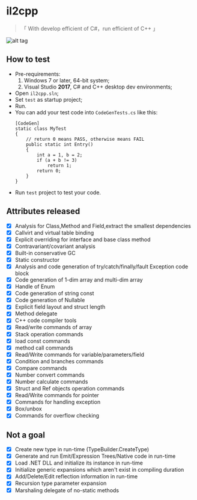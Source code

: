 ﻿il2cpp
===

> 「  With develop efficient of C#，run efficient of C++  」

![alt tag](https://github.com/anydream/il2cpp/raw/master/il2cpp-schematic.png)

## How to test
  - Pre-requirements:
    1. Windows 7 or later, 64-bit system;
    2. Visual Studio **2017**, C# and C++ desktop dev environments;
  - Open ``il2cpp.sln``;
  - Set ``test`` as startup project;
  - Run.
  - You can add your test code into ``CodeGenTests.cs`` like this:
    ```CSharp
    [CodeGen]
    static class MyTest
    {
        // return 0 means PASS, otherwise means FAIL
        public static int Entry()
        {
            int a = 1, b = 2;
            if (a + b != 3)
                return 1;
            return 0;
        }
    }
    ```
  - Run ``test`` project to test your code.


## Attributes released
- [x] Analysis for Class,Method and Field,extract the smallest dependencies
- [x] Callvirt and virtual table binding
- [x] Explicit overriding for interface and base class method
- [x] Contravariant/covariant analysis
- [x] Built-in conservative GC
- [x] Static constructor
- [x] Analysis and code generation of try/catch/finally/fault Exception code block
- [x] Code generation of 1-dim array and multi-dim array
- [x] Handle of Enum
- [x] Code generation of string const
- [x] Code generation of Nullable
- [x] Explicit field layout and struct length
- [x] Method delegate
- [x] C++ code compiler tools
- [x] Read/write commands of array
- [x] Stack operation commands
- [x] load const commands
- [x] method call commands
- [x] Read/Write commands for variable/parameters/field
- [x] Condition and branches commands
- [x] Compare commands
- [x] Number convert commands
- [x] Number calculate commands
- [x] Struct and Ref objects operation commands
- [x] Read/Write commands for pointer
- [x] Commands for handling exception
- [x] Box/unbox
- [x] Commands for overflow checking

## Not a goal
- [x] Create new type in run-time (TypeBuilder.CreateType)
- [x] Generate and run Emit/Expression Trees/Native code in run-time
- [x] Load .NET DLL and initialize its instance in run-time
- [x] Initialize generic expansions which aren't exist in compiling duration
- [x] Add/Delete/Edit reflection information in run-time
- [x] Recursion type parameter expansion 
- [x] Marshaling delegate of no-static methods
